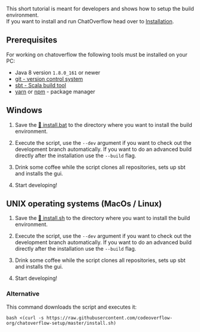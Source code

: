This short tutorial is meant for developers and shows how to setup the build environment.  
If you want to install and run ChatOverflow head over to [Installation](usage/Installation.md).

## Prerequisites

For working on chatoverflow the following tools must be installed on your PC:

* Java 8 version `1.8.0_161` or newer
* [git - version control system](https://git-scm.com/downloads) 
* [sbt - Scala build tool](https://www.scala-sbt.org/download.html)
* [yarn](https://yarnpkg.com/) or [npm](https://www.npmjs.com/get-npm)  - package manager

## Windows

1. Save the [📄 install.bat](https://raw.githubusercontent.com/codeoverflow-org/chatoverflow-setup/master/install.bat) to the directory where you want to install the build environment.

2. Execute the script, use the `--dev` argument if you want to check out the development branch automatically.
   If you want to do an advanced build directly after the installation use the `--build` flag.

3. Drink some coffee while the script clones all repositories, sets up sbt and installs the gui.

4. Start developing!

## UNIX operating systems (MacOs / Linux)

1. Save the [📄 install.sh](https://raw.githubusercontent.com/codeoverflow-org/chatoverflow-setup/master/install.sh) to the directory where you want to install the build environment.

2. Execute the script, use the `--dev` argument if you want to check out the development branch automatically.
   If you want to do an advanced build directly after the installation use the `--build` flag.

3. Drink some coffee while the script clones all repositories, sets up sbt and installs the gui.

4. Start developing!

### Alternative

This command downloads the script and executes it: 
```shell script
bash <(curl -s https://raw.githubusercontent.com/codeoverflow-org/chatoverflow-setup/master/install.sh)
```
